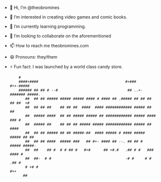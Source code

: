 - 👋 Hi, I’m @theobromines
- 👀 I’m interested in creating video games and comic books.
- 🌱 I’m currently learning programming.
- 💞️ I’m looking to collaborate on the aforementioned
- 📫 How to reach me theobromines.com
- 😄 Pronouns: they/them
- ⚡ Fun fact: I was launched by a world class candy store.
                                                                                   
          #                                                                                
          ####+####                                        #+###        #++-#####          
          ###### ## ## # --#                                ## ..+-####### #####.          
             ##  ## ## ##### ##### ##### #### # #### ## .##### ## ## ## ## ##  +#          
             ##  ## ## ##    ## ## ##  ####  #### ############ ##### ##    ##              
             ##  ##### ####  ## ## ##### ##### ## ############ ##### ####  ### #           
             ##  ##### ##    ## ## ## ##### ##### ############ ##### ##      ####          
             ##  ## ## ##### ## ## #####-##  #### ##### # #### ##### ##### ## ##           
             ##  ## ## ####  ##### ###   ## #+- #### ## --. ## ## #  ##### #####-          
             ##  ##    ## #  # # ## #   #+#      ## +#.#   .## # #   ###   #### #          
             ##  ##-  # #                                  -# #     # #   .## #            
             # +# #                                                       #++              
            ##                                                                             
                                                                                           
                                                                                   
<!---
theobromines/theobromines is a ✨ special ✨ repository because its `README.md` (this file) appears on your GitHub profile.
You can click the Preview link to take a look at your changes.
--->
